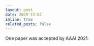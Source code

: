 ```yaml
---
layout: post
date: 2020-12-01
inline: true
related_posts: false
---
```


One paper was accepted by AAAI 2021.
